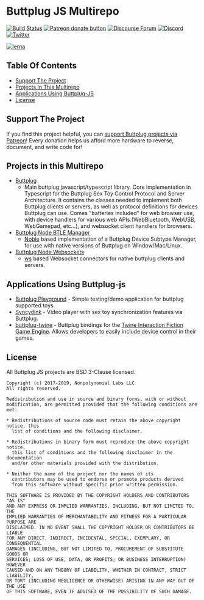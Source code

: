 # Buttplug JS Multirepo

[![Build Status](https://dev.azure.com/nplabs/buttplug/_apis/build/status/buttplugio.buttplug-js?branchName=master)](https://dev.azure.com/nplabs/buttplug/_build/latest?definitionId=3&branchName=master)
[![Patreon donate button](https://img.shields.io/badge/patreon-donate-yellow.svg)](https://www.patreon.com/qdot)
[![Discourse Forum](https://img.shields.io/badge/discourse-forum-blue.svg)](https://metafetish.club)
[![Discord](https://img.shields.io/discord/353303527587708932.svg?logo=discord)](https://discord.gg/t9g9RuD)
[![Twitter](https://img.shields.io/twitter/follow/buttplugio.svg?style=social&logo=twitter)](https://twitter.com/buttplugio)

[![lerna](https://img.shields.io/badge/maintained%20with-lerna-cc00ff.svg)](https://lernajs.io/)

## Table Of Contents

- [Support The Project](#support-the-project)
- [Projects In This Multirepo](#projects-in-this-multirepo)
- [Applications Using Buttplug-JS](#applications-using-buttplug-js)
- [License](#license)

## Support The Project

If you find this project helpful, you
can
[support Buttplug projects via Patreon](http://patreon.com/qdot)!
Every donation helps us afford more hardware to reverse, document, and
write code for!

## Projects in this Multirepo

- [Buttplug](packages/buttplug) 
  - Main buttplug javascript/typescript library. Core implementation
    in Typescript for the Buttplug Sex Toy Control Protocol and Server
    Architecture. It contains the classes needed to implement both
    Buttplug clients or servers, as well as protocol definitions for
    devices Buttplug can use. Comes "batteries included" for web
    browser use, with device handlers for various web APIs
    (WebBluetooth, WebUSB, WebGamepad, etc...), and websocket client
    handlers for browsers.
- [Buttplug Node BTLE Manager](packages/buttplug-node-bluetoothle-manager)
  - [Noble](https://github.com/noble/noble) based implementation of
    a Buttplug Device Subtype Manager, for use with native versions
    of Buttplug on Window/Mac/Linux.
- [Buttplug Node Websockets](packages/buttplug-node-websockets)
  - [ws](https://github.com/websockets/ws) based Websocket connectors
    for native buttplug clients and servers.
  
## Applications Using Buttplug-js

- [Buttplug Playground](https://github.com/metafetish/buttplug-playground) -
  Simple testing/demo application for buttplug supported toys.
- [Syncydink](https://github.com/metafetish/syncydink) - Video player
  with sex toy synchronization features via Buttplug.
- [buttplug-twine](https://github.com/buttplugio/buttplug-twine) -
  Buttplug bindings for the [Twine Interaction Fiction Game
  Engine](http://twinery.org). Allows developers to easily include
  device control in their games.

## License

All Buttplug JS projects are BSD 3-Clause licensed.

    Copyright (c) 2017-2019, Nonpolynomial Labs LLC
    All rights reserved.
    
    Redistribution and use in source and binary forms, with or without
    modification, are permitted provided that the following conditions are met:
    
    * Redistributions of source code must retain the above copyright notice, this
      list of conditions and the following disclaimer.
    
    * Redistributions in binary form must reproduce the above copyright notice,
      this list of conditions and the following disclaimer in the documentation
      and/or other materials provided with the distribution.
    
    * Neither the name of the project nor the names of its
      contributors may be used to endorse or promote products derived
      from this software without specific prior written permission.
    
    THIS SOFTWARE IS PROVIDED BY THE COPYRIGHT HOLDERS AND CONTRIBUTORS "AS IS"
    AND ANY EXPRESS OR IMPLIED WARRANTIES, INCLUDING, BUT NOT LIMITED TO, THE
    IMPLIED WARRANTIES OF MERCHANTABILITY AND FITNESS FOR A PARTICULAR PURPOSE ARE
    DISCLAIMED. IN NO EVENT SHALL THE COPYRIGHT HOLDER OR CONTRIBUTORS BE LIABLE
    FOR ANY DIRECT, INDIRECT, INCIDENTAL, SPECIAL, EXEMPLARY, OR CONSEQUENTIAL
    DAMAGES (INCLUDING, BUT NOT LIMITED TO, PROCUREMENT OF SUBSTITUTE GOODS OR
    SERVICES; LOSS OF USE, DATA, OR PROFITS; OR BUSINESS INTERRUPTION) HOWEVER
    CAUSED AND ON ANY THEORY OF LIABILITY, WHETHER IN CONTRACT, STRICT LIABILITY,
    OR TORT (INCLUDING NEGLIGENCE OR OTHERWISE) ARISING IN ANY WAY OUT OF THE USE
    OF THIS SOFTWARE, EVEN IF ADVISED OF THE POSSIBILITY OF SUCH DAMAGE.


